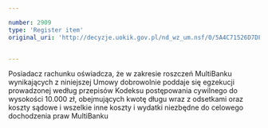 ```yaml
---

number: 2909
type: 'Register item'
original_uri: 'http://decyzje.uokik.gov.pl/nd_wz_um.nsf/0/5A4C71526D7DF176C12579B3003EE440?OpenDocument'


---
```


Posiadacz rachunku oświadcza, że w zakresie roszczeń MultiBanku wynikających z niniejszej Umowy dobrowolnie poddaje się egzekucji prowadzonej według przepisów Kodeksu postępowania cywilnego do wysokości 10.000 zł, obejmujących kwotę długu wraz z odsetkami oraz koszty sądowe i wszelkie inne koszty i wydatki niezbędne do celowego dochodzenia praw MultiBanku
